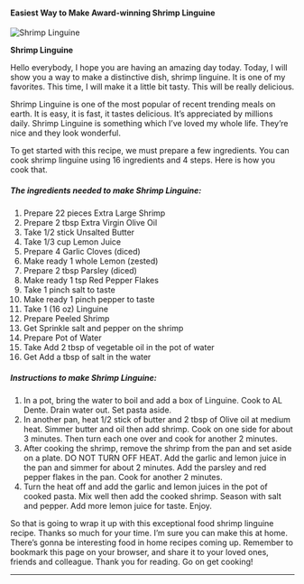             

#### Easiest Way to Make Award-winning Shrimp Linguine

![Shrimp Linguine](https://img-global.cpcdn.com/recipes/86c6cd9f472b1bfa/751x532cq70/shrimp-linguine-recipe-main-photo.jpg)

**Shrimp Linguine**

Hello everybody, I hope you are having an amazing day today. Today, I will show you a way to make a distinctive dish, shrimp linguine. It is one of my favorites. This time, I will make it a little bit tasty. This will be really delicious.

Shrimp Linguine is one of the most popular of recent trending meals on earth. It is easy, it is fast, it tastes delicious. It’s appreciated by millions daily. Shrimp Linguine is something which I’ve loved my whole life. They’re nice and they look wonderful.

To get started with this recipe, we must prepare a few ingredients. You can cook shrimp linguine using 16 ingredients and 4 steps. Here is how you cook that.

##### The ingredients needed to make Shrimp Linguine:

1.  Prepare 22 pieces Extra Large Shrimp
2.  Prepare 2 tbsp Extra Virgin Olive Oil
3.  Take 1/2 stick Unsalted Butter
4.  Take 1/3 cup Lemon Juice
5.  Prepare 4 Garlic Cloves (diced)
6.  Make ready 1 whole Lemon (zested)
7.  Prepare 2 tbsp Parsley (diced)
8.  Make ready 1 tsp Red Pepper Flakes
9.  Take 1 pinch salt to taste
10.  Make ready 1 pinch pepper to taste
11.  Take 1 (16 oz) Linguine
12.  Prepare Peeled Shrimp
13.  Get Sprinkle salt and pepper on the shrimp
14.  Prepare Pot of Water
15.  Take Add 2 tbsp of vegetable oil in the pot of water
16.  Get Add a tbsp of salt in the water

##### Instructions to make Shrimp Linguine:

1.  In a pot, bring the water to boil and add a box of Linguine. Cook to AL Dente. Drain water out. Set pasta aside.
2.  In another pan, heat 1/2 stick of butter and 2 tbsp of Olive oil at medium heat. Simmer butter and oil then add shrimp. Cook on one side for about 3 minutes. Then turn each one over and cook for another 2 minutes.
3.  After cooking the shrimp, remove the shrimp from the pan and set aside on a plate. DO NOT TURN OFF HEAT. Add the garlic and lemon juice in the pan and simmer for about 2 minutes. Add the parsley and red pepper flakes in the pan. Cook for another 2 minutes.
4.  Turn the heat off and add the garlic and lemon juices in the pot of cooked pasta. Mix well then add the cooked shrimp. Season with salt and pepper. Add more lemon juice for taste. Enjoy.

So that is going to wrap it up with this exceptional food shrimp linguine recipe. Thanks so much for your time. I’m sure you can make this at home. There’s gonna be interesting food in home recipes coming up. Remember to bookmark this page on your browser, and share it to your loved ones, friends and colleague. Thank you for reading. Go on get cooking!

* * *